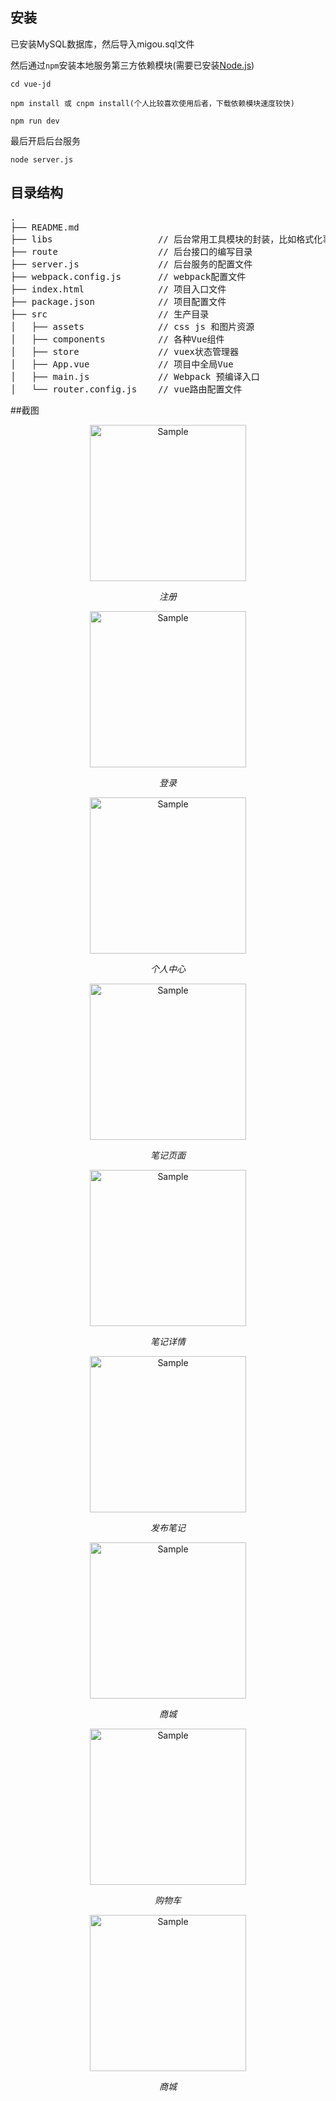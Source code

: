 

## 安装

已安装MySQL数据库，然后导入migou.sql文件

然后通过`npm`安装本地服务第三方依赖模块(需要已安装[Node.js](https://nodejs.org/))

```
cd vue-jd
```

```
npm install 或 cnpm install(个人比较喜欢使用后者，下载依赖模块速度较快)
```

```
npm run dev
```

最后开启后台服务

```
node server.js
```

## 目录结构
<pre>
.
├── README.md           
├── libs               		// 后台常用工具模块的封装，比如格式化事件、MD5加密等
├── route              		// 后台接口的编写目录
├── server.js          		// 后台服务的配置文件
├── webpack.config.js  		// webpack配置文件
├── index.html         		// 项目入口文件
├── package.json       		// 项目配置文件
├── src                		// 生产目录
│   ├── assets         		// css js 和图片资源
│   ├── components     		// 各种Vue组件
│   ├── store          		// vuex状态管理器
│   ├── App.vue        		// 项目中全局Vue
│   ├── main.js        		// Webpack 预编译入口
│   └── router.config.js    // vue路由配置文件
</pre>

##截图
<p align="center">
    <img src="https://raw.githubusercontent.com/pppshiwen/img/master/%E6%88%AA%E5%9B%BE%202018-11-08%2020.03.05.png" alt="Sample"  width="250">
    <p align="center">
        <em>注册</em>
    </p>
</p>
<p align="center">
    <img src="https://raw.githubusercontent.com/pppshiwen/img/master/%E6%88%AA%E5%9B%BE%202018-11-08%2020.02.59.png" alt="Sample"  width="250">
    <p align="center">
        <em>登录</em>
    </p>
</p>

<p align="center">
    <img src="https://raw.githubusercontent.com/pppshiwen/img/master/%E6%88%AA%E5%9B%BE%202018-10-26%2016.29.15.png" alt="Sample"  width="250">
    <p align="center">
        <em>个人中心</em>
    </p>
</p>
<p align="center">
    <img src="https://raw.githubusercontent.com/pppshiwen/img/master/%E6%88%AA%E5%9B%BE%202018-11-08%2020.02.02.png" alt="Sample"  width="250">
    <p align="center">
        <em>笔记页面</em>
    </p>
</p>
<p align="center">
    <img src="https://raw.githubusercontent.com/pppshiwen/img/master/%E6%88%AA%E5%9B%BE%202018-11-08%2020.02.23.png" alt="Sample"  width="250">
    <p align="center">
        <em>笔记详情</em>
    </p>
</p>
<p align="center">
    <img src="https://raw.githubusercontent.com/pppshiwen/img/master/%E6%88%AA%E5%9B%BE%202018-11-08%2020.02.35.png" alt="Sample"  width="250">
    <p align="center">
        <em>发布笔记</em>
    </p>
</p>
<p align="center">
    <img src="https://raw.githubusercontent.com/pppshiwen/img/master/%E6%88%AA%E5%9B%BE%202018-11-08%2020.02.48.png" alt="Sample"  width="250">
    <p align="center">
        <em>商城</em>
    </p>
</p>
<p align="center">
    <img src="https://raw.githubusercontent.com/pppshiwen/img/master/%E6%88%AA%E5%9B%BE%202018-11-08%2020.02.54.png" alt="Sample"  width="250">
    <p align="center">
        <em>购物车</em>
    </p>
</p>
<p align="center">
    <img src="https://raw.githubusercontent.com/pppshiwen/img/master/%E6%88%AA%E5%9B%BE%202018-11-08%2020.02.48.png" alt="Sample"  width="250">
    <p align="center">
        <em>商城</em>
    </p>
</p>

      

